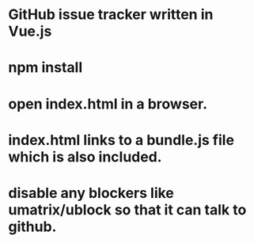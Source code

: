 # GitHub issue tracker written in Vue.js

# npm install
# open index.html in a browser. 
# index.html links to a bundle.js file which is also included.
# disable any blockers like umatrix/ublock so that it can talk to github.
